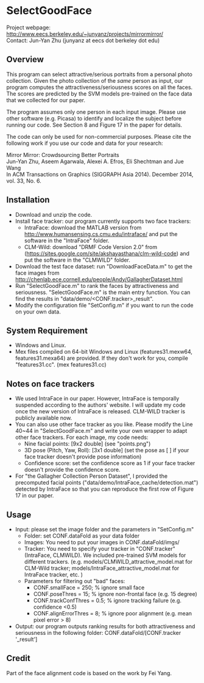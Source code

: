 # SelectGoodFace
Project webpage: http://www.eecs.berkeley.edu/~junyanz/projects/mirrormirror/  
Contact: Jun-Yan Zhu (junyanz at eecs dot berkeley dot edu)


## Overview
This program can select attractive/serious portraits from a personal photo collection. Given the photo collection of the *same* person as input, our program computes the attractiveness/seriousness scores on all the faces. The scores are predicted by the SVM models pre-trained on the face data that we collected for our paper.

The program assumes only one person in each input image. Please use other software (e.g. Picasa) to identify and localize the subject before running our code. See Section 8 and Figure 17 in the paper for details.

The code can only be used for non-commercial purposes. Please cite the following work if you use our code and data for your research:

Mirror Mirror: Crowdsourcing Better Portraits  
Jun-Yan Zhu, Aseem Agarwala, Alexei A. Efros, Eli Shechtman and Jue Wang  
In ACM Transactions on Graphics (SIGGRAPH Asia 2014). December 2014, vol. 33, No. 6.


## Installation
* Download and unzip the code.
* Install face tracker: our program currently supports two face trackers:
  - IntraFace: download the MATLAB version from http://www.humansensing.cs.cmu.edu/intraface/ and put the software in the "IntraFace" folder.
  - CLM-Wild:  download "DRMF Code Version 2.0" from (https://sites.google.com/site/akshayasthana/clm-wild-code)
   and put the software in the "CLMWILD" folder.
* Download the test face dataset:  run "DownloadFaceData.m" to get the face images from http://chenlab.ece.cornell.edu/people/Andy/GallagherDataset.html
* Run "SelectGoodFace.m" to rank the faces by attractiveness and seriousness. "SelectGoodFace.m" is the main entry function. You can find the results in "data/demo/&lt;CONF.tracker&gt;\_result".
* Modify the configuration file "SetConfig.m" if you want to run the code on your own data.


## System Requirement
* Windows and Linux.
* Mex files compiled on 64-bit Windows and Linux (features31.mexw64, features31.mexa64) are provided. If they don't work for you, compile "features31.cc". (mex features31.cc)


## Notes on face trackers
* We used IntraFace in our paper. However, IntraFace is temporally suspended according to the authors' website. I will update my code once the new version of IntraFace is released. CLM-WILD tracker is publicly available now.
* You can also use other face tracker as you like. Please modify the Line 40~44 in "SelectGoodFace.m" and write your own wrapper to adapt other face trackers. For each image, my code needs:
  - Nine facial points:  \[9x2 double\] (see "points.png")
  - 3D pose (Pitch, Yaw, Roll): \[3x1 double\] (set the pose as \[ \] if your face tracker doesn't provide pose information)
  - Confidence score: set the confidence score as 1 if your face tracker doesn't provide the confidence score.
* For "the Gallagher Collection Person Dataset", I provided the precomputed facial points ("data/demo/IntraFace_cache/detection.mat") detected by IntraFace so that you can reproduce the first row of Figure 17 in our paper.


## Usage
* Input: please set the image folder and the parameters in "SetConfig.m"
    - Folder: set CONF.dataFold as your data folder
    - Images: You need to put your images in CONF.dataFold/imgs/
    - Tracker: You need to specify your tracker in "CONF.tracker" (IntraFace, CLMWILD). We included pre-trained SVM models for different trackers. (e.g. models/CLMWILD_attractive_model.mat for CLM-Wild tracker; models/IntraFace_attractive_model.mat for IntraFace tracker, etc. )
    - Parameters for filtering out "bad" faces:
      * CONF.smallFace = 250;       % ignore small face
      * CONF.poseThres = 15;        % ignore non-frontal face (e.g. 15 degree)
      * CONF.trackConfThres = 0.5;  % ignore tracking failure (e.g. confidence <0.5)
      * CONF.alignErrorThres = 8;   % ignore poor alignment (e.g. mean pixel error > 8)
* Output: our program outputs ranking results for both attractiveness and seriousness in the following folder: CONF.dataFold/[CONF.tracker '\_result']

## Credit
Part of the face alignment code is based on the work by Fei Yang.
